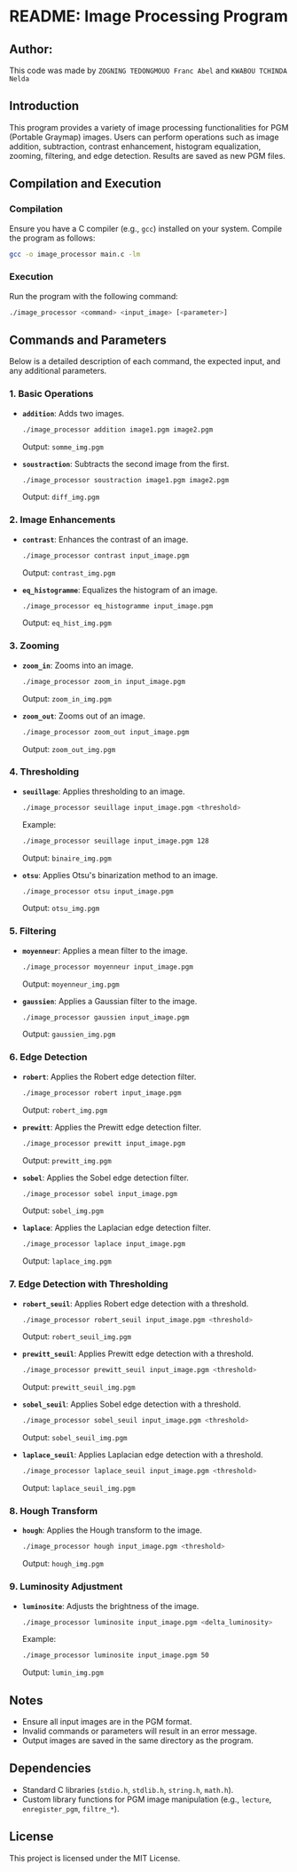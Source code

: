 # README: Image Processing Program

## Author:
This code was made by `ZOGNING TEDONGMOUO Franc Abel` and `KWABOU TCHINDA Nelda`

## Introduction
This program provides a variety of image processing functionalities for PGM (Portable Graymap) images. Users can perform operations such as image addition, subtraction, contrast enhancement, histogram equalization, zooming, filtering, and edge detection. Results are saved as new PGM files.

## Compilation and Execution

### Compilation
Ensure you have a C compiler (e.g., `gcc`) installed on your system. Compile the program as follows:
```bash
gcc -o image_processor main.c -lm
```

### Execution
Run the program with the following command:
```bash
./image_processor <command> <input_image> [<parameter>]
```

## Commands and Parameters
Below is a detailed description of each command, the expected input, and any additional parameters.

### 1. **Basic Operations**
- **`addition`**: Adds two images.
  ```bash
  ./image_processor addition image1.pgm image2.pgm
  ```
  Output: `somme_img.pgm`

- **`soustraction`**: Subtracts the second image from the first.
  ```bash
  ./image_processor soustraction image1.pgm image2.pgm
  ```
  Output: `diff_img.pgm`

### 2. **Image Enhancements**
- **`contrast`**: Enhances the contrast of an image.
  ```bash
  ./image_processor contrast input_image.pgm
  ```
  Output: `contrast_img.pgm`

- **`eq_histogramme`**: Equalizes the histogram of an image.
  ```bash
  ./image_processor eq_histogramme input_image.pgm
  ```
  Output: `eq_hist_img.pgm`

### 3. **Zooming**
- **`zoom_in`**: Zooms into an image.
  ```bash
  ./image_processor zoom_in input_image.pgm
  ```
  Output: `zoom_in_img.pgm`

- **`zoom_out`**: Zooms out of an image.
  ```bash
  ./image_processor zoom_out input_image.pgm
  ```
  Output: `zoom_out_img.pgm`

### 4. **Thresholding**
- **`seuillage`**: Applies thresholding to an image.
  ```bash
  ./image_processor seuillage input_image.pgm <threshold>
  ```
  Example:
  ```bash
  ./image_processor seuillage input_image.pgm 128
  ```
  Output: `binaire_img.pgm`

- **`otsu`**: Applies Otsu's binarization method to an image.
  ```bash
  ./image_processor otsu input_image.pgm
  ```
  Output: `otsu_img.pgm`

### 5. **Filtering**
- **`moyenneur`**: Applies a mean filter to the image.
  ```bash
  ./image_processor moyenneur input_image.pgm
  ```
  Output: `moyenneur_img.pgm`

- **`gaussien`**: Applies a Gaussian filter to the image.
  ```bash
  ./image_processor gaussien input_image.pgm
  ```
  Output: `gaussien_img.pgm`

### 6. **Edge Detection**
- **`robert`**: Applies the Robert edge detection filter.
  ```bash
  ./image_processor robert input_image.pgm
  ```
  Output: `robert_img.pgm`

- **`prewitt`**: Applies the Prewitt edge detection filter.
  ```bash
  ./image_processor prewitt input_image.pgm
  ```
  Output: `prewitt_img.pgm`

- **`sobel`**: Applies the Sobel edge detection filter.
  ```bash
  ./image_processor sobel input_image.pgm
  ```
  Output: `sobel_img.pgm`

- **`laplace`**: Applies the Laplacian edge detection filter.
  ```bash
  ./image_processor laplace input_image.pgm
  ```
  Output: `laplace_img.pgm`

### 7. **Edge Detection with Thresholding**
- **`robert_seuil`**: Applies Robert edge detection with a threshold.
  ```bash
  ./image_processor robert_seuil input_image.pgm <threshold>
  ```
  Output: `robert_seuil_img.pgm`

- **`prewitt_seuil`**: Applies Prewitt edge detection with a threshold.
  ```bash
  ./image_processor prewitt_seuil input_image.pgm <threshold>
  ```
  Output: `prewitt_seuil_img.pgm`

- **`sobel_seuil`**: Applies Sobel edge detection with a threshold.
  ```bash
  ./image_processor sobel_seuil input_image.pgm <threshold>
  ```
  Output: `sobel_seuil_img.pgm`

- **`laplace_seuil`**: Applies Laplacian edge detection with a threshold.
  ```bash
  ./image_processor laplace_seuil input_image.pgm <threshold>
  ```
  Output: `laplace_seuil_img.pgm`

### 8. **Hough Transform**
- **`hough`**: Applies the Hough transform to the image.
  ```bash
  ./image_processor hough input_image.pgm <threshold>
  ```
  Output: `hough_img.pgm`

### 9. **Luminosity Adjustment**
- **`luminosite`**: Adjusts the brightness of the image.
  ```bash
  ./image_processor luminosite input_image.pgm <delta_luminosity>
  ```
  Example:
  ```bash
  ./image_processor luminosite input_image.pgm 50
  ```
  Output: `lumin_img.pgm`

## Notes
- Ensure all input images are in the PGM format.
- Invalid commands or parameters will result in an error message.
- Output images are saved in the same directory as the program.

## Dependencies
- Standard C libraries (`stdio.h`, `stdlib.h`, `string.h`, `math.h`).
- Custom library functions for PGM image manipulation (e.g., `lecture`, `enregister_pgm`, `filtre_*`).

## License
This project is licensed under the MIT License.
